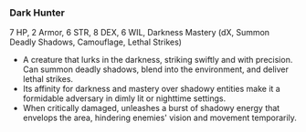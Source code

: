 ### Dark Hunter
7 HP, 2 Armor, 6 STR, 8 DEX, 6 WIL, Darkness Mastery (dX, Summon Deadly Shadows, Camouflage, Lethal Strikes)

- A creature that lurks in the darkness, striking swiftly and with precision. Can summon deadly shadows, blend into the environment, and deliver lethal strikes.
- Its affinity for darkness and mastery over shadowy entities make it a formidable adversary in dimly lit or nighttime settings.
- When critically damaged, unleashes a burst of shadowy energy that envelops the area, hindering enemies' vision and movement temporarily.

